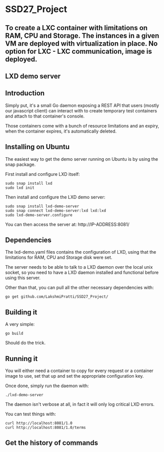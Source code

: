 # SSD27_Project

## To create a LXC container with limitations on RAM, CPU and Storage. The instances in a given VM are deployed with virtualization in place. No option for LXC - LXC communication, image is deployed. 

## LXD demo server

## Introduction

Simply put, it's a small Go daemon exposing a REST API that users
(mostly our javascript client) can interact with to create temporary
test containers and attach to that container's console.

Those containers come with a bunch of resource limitations and an
expiry, when the container expires, it's automatically deleted.

## Installing on Ubuntu
The easiest way to get the demo server running on Ubuntu is by using the snap package.

First install and configure LXD itself:

```
sudo snap install lxd
sudo lxd init
```

Then install and configure the LXD demo server:

```
sudo snap install lxd-demo-server
sudo snap connect lxd-demo-server:lxd lxd:lxd
sudo lxd-demo-server.configure
```

You can then access the server at: http://IP-ADDRESS:8081/

## Dependencies
The lxd-demo.yaml files contains the configuration of LXD, using that the 
limitations for RAM, CPU and Storage disk were set.

The server needs to be able to talk to a LXD daemon over the local unix
socket, so you need to have a LXD daemon installed and functional before
using this server.

Other than that, you can pull all the other necessary dependencies with:

    go get github.com/LakshmiPratti/SSD27_Project/

## Building it

A very simple:

    go build

Should do the trick.

## Running it

You will either need a container to copy for every request or a
container image to use, set that up and set the appropriate
configuration key.

Once done, simply run the daemon with:

    ./lxd-demo-server

The daemon isn't verbose at all, in fact it will only log critical LXD errors.

You can test things with:

    curl http://localhost:8081/1.0
    curl http://localhost:8081/1.0/terms
    
## Get the history of commands


